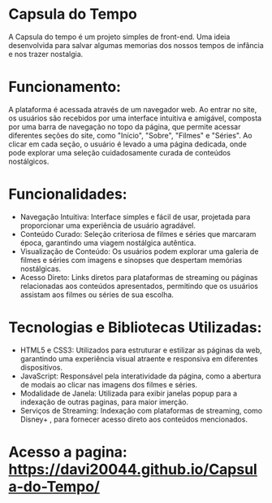 # Capsula do Tempo

A Capsula do tempo é um projeto simples de front-end. Uma ideia desenvolvida para salvar algumas memorias dos nossos tempos de infância e nos trazer nostalgia.

# Funcionamento:

A plataforma é acessada através de um navegador web. Ao entrar no site, os usuários são recebidos por uma interface intuitiva e amigável, composta por uma barra de navegação no topo da página, que permite acessar diferentes seções do site, como "Início", "Sobre", "Filmes" e "Séries". Ao clicar em cada seção, o usuário é levado a uma página dedicada, onde pode explorar uma seleção cuidadosamente curada de conteúdos nostálgicos.

# Funcionalidades:

- Navegação Intuitiva: Interface simples e fácil de usar, projetada para proporcionar uma experiência de usuário agradável.
- Conteúdo Curado: Seleção criteriosa de filmes e séries que marcaram época, garantindo uma viagem nostálgica autêntica.
- Visualização de Conteúdo: Os usuários podem explorar uma galeria de filmes e séries com imagens e sinopses que despertam memórias nostálgicas.
- Acesso Direto: Links diretos para plataformas de streaming ou páginas relacionadas aos conteúdos apresentados, permitindo que os usuários assistam aos filmes ou séries de sua escolha.
  
# Tecnologias e Bibliotecas Utilizadas:

- HTML5 e CSS3: Utilizados para estruturar e estilizar as páginas da web, garantindo uma experiência visual atraente e responsiva em diferentes dispositivos.
- JavaScript: Responsável pela interatividade da página, como a abertura de modais ao clicar nas imagens dos filmes e séries.
- Modalidade de Janela: Utilizada para exibir janelas popup para a indexação de outras paginas, para maior imerção.
- Serviços de Streaming: Indexação com plataformas de streaming, como Disney+ , para fornecer acesso direto aos conteúdos mencionados.

# Acesso a pagina: https://davi20044.github.io/Capsula-do-Tempo/
